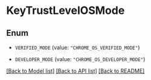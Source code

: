 # KeyTrustLevelOSMode

## Enum


* `VERIFIED_MODE` (value: `"CHROME_OS_VERIFIED_MODE"`)

* `DEVELOPER_MODE` (value: `"CHROME_OS_DEVELOPER_MODE"`)


[[Back to Model list]](../README.md#documentation-for-models) [[Back to API list]](../README.md#documentation-for-api-endpoints) [[Back to README]](../README.md)


